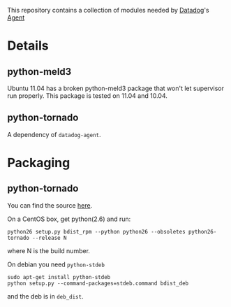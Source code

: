 This repository contains a collection of modules needed by [Datadog](http://www.datadoghq.com)'s
[Agent](https://github.com/DataDog/dd-agent)

Details
=======

python-meld3
------------

Ubuntu 11.04 has a broken python-meld3 package that won't let supervisor run properly.
This package is tested on 11.04 and 10.04.

python-tornado
--------------

A dependency of `datadog-agent`.

Packaging
=========

python-tornado
--------------

You can find the source [here](https://github.com/DataDog/tornado).

On a CentOS box, get python(2.6) and run:
    
    python26 setup.py bdist_rpm --python python26 --obsoletes python26-tornado --release N
    
where N is the build number.

On debian you need `python-stdeb`

    sudo apt-get install python-stdeb
    python setup.py --command-packages=stdeb.command bdist_deb

and the deb is in `deb_dist`.
